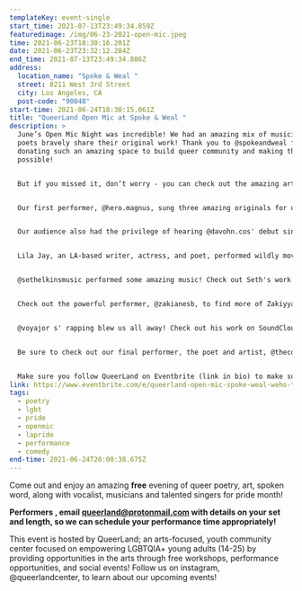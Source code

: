 ```yaml
---
templateKey: event-single
start_time: 2021-07-13T23:49:34.859Z
featuredimage: /img/06-23-2021-open-mic.jpeg
time: 2021-06-23T18:30:16.201Z
date: 2021-06-23T23:32:12.284Z
end_time: 2021-07-13T23:49:34.886Z
address:
  location_name: "Spoke & Weal "
  street: 8211 West 3rd Street
  city: Los Angeles, CA
  post-code: "90048"
start-time: 2021-06-24T18:30:15.061Z
title: "QueerLand Open Mic at Spoke & Weal "
description: >
  June’s Open Mic Night was incredible! We had an amazing mix of musicians and
  poets bravely share their original work! Thank you to @spokeandweal for
  donating such an amazing space to build queer community and making this event
  possible!


  But if you missed it, don’t worry - you can check out the amazing artists that performed right here! Go show them some ❤️❤️❤️❤️❤️!!


  Our first performer, @hero.magnus, sung three amazing originals for us! Check out Heros' work on Soundcloud, Bandcamp, or Spotify (under the same handle)!


  Our audience also had the privilege of hearing @davohn.cos' debut single “TELL ME” for the first live performance! Check it out now on Spotify, iTunes, and Soundcloud!


  Lila Jay, an LA-based writer, actress, and poet, performed wildly moving poetry, check Lila out at @lovenina.nicole / @official_lilajay on Instagram!


  @sethelkinsmusic performed some amazing music! Check out Seth's work at the link in Seths' bio!


  Check out the powerful performer, @zakianesb, to find more of Zakiyyahs' original spoken word poetry!


  @voyajor s' rapping blew us all away! Check out his work on SoundCloud (under the same handle)!


  Be sure to check out our final performer, the poet and artist, @thecolorofalexander, who closed the show with a bang 😜


  Make sure you follow QueerLand on Eventbrite (link in bio) to make sure you don't miss out on our next open mic!!
link: https://www.eventbrite.com/e/queerland-open-mic-spoke-weal-weho-tickets-159184293507?aff=ebdsoporgprofile
tags:
  - poetry
  - lgbt
  - pride
  - openmic
  - lapride
  - performance
  - comedy
end-time: 2021-06-24T20:00:38.675Z
---
```

Come out and enjoy an amazing **free** evening of queer poetry, art, spoken word, along with vocalist, musicians and talented singers for pride month!

**Performers , email queerland@protonmail.com with details on your set and length, so we can schedule your performance time appropriately!**

This event is hosted by QueerLand; an arts-focused, youth community center focused on empowering LGBTQIA+ young adults (14-25) by providing opportunities in the arts through free workshops, performance opportunities, and social events! Follow us on instagram, @queerlandcenter, to learn about our upcoming events!
